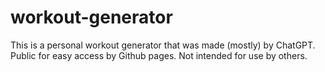 # workout-generator
This is a personal workout generator that was made (mostly) by ChatGPT. Public for easy access by Github pages. Not intended for use by others.
